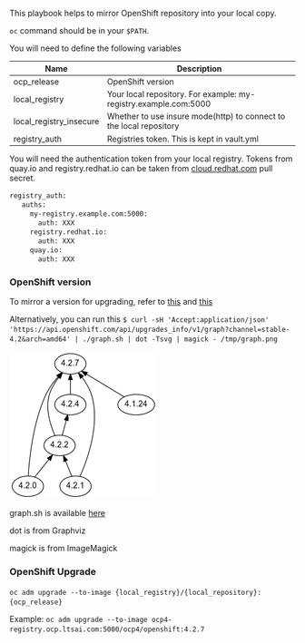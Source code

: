 This playbook helps to mirror OpenShift repository into your local copy. 

`oc` command should be in your `$PATH`.

You will need to define the following variables

| Name | Description |
| -- | -- |
| ocp_release | OpenShift version | 
| local_registry |  Your local repository. For example: my-registry.example.com:5000 |local_repository | The local repository for the mirror | 
|local_registry_insecure | Whether to use insure mode(http) to connect to the local repository |
| registry_auth | Registries token. This is kept in vault.yml | 

You will need the authentication token from your local registry. Tokens from quay.io and registry.redhat.io can be taken from [cloud.redhat.com](https://cloud.redhat.com) pull secret. 

```
registry_auth:
   auths:
     my-registry.example.com:5000: 
       auth: XXX
     registry.redhat.io:
       auth: XXX
     quay.io:
       auth: XXX
```

### OpenShift version

To mirror a version for upgrading, refer to [this](https://access.redhat.com/solutions/4583231) and [this](https://access.redhat.com/solutions/4606811) 

Alternatively, you can run this
`$ curl -sH 'Accept:application/json' 'https://api.openshift.com/api/upgrades_info/v1/graph?channel=stable-4.2&arch=amd64' | ./graph.sh | dot -Tsvg | magick - /tmp/graph.png`

![graph](images/graph.png)

graph.sh is available [here](https://github.com/openshift/cincinnati/blob/master/hack/graph.sh)

dot is from Graphviz

magick is from ImageMagick

### OpenShift Upgrade

`oc adm upgrade --to-image {local_registry}/{local_repository}:{ocp_release}`

Example:
`oc adm upgrade --to-image ocp4-registry.ocp.ltsai.com:5000/ocp4/openshift:4.2.7`

